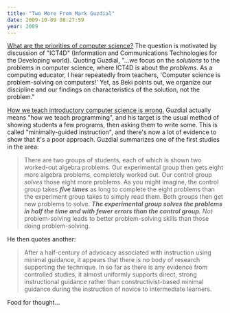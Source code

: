 ```yaml
---
title: "Two More From Mark Guzdial"
date: 2009-10-09 08:27:59
year: 2009
---
```

<a href="http://computinged.wordpress.com/2009/10/08/what-are-the-priorities-of-computer-science/">What are the priorities of computer science?</a> The question is motivated by discussion of "ICT4D" (Information and Communications Technologies for the Developing world). Quoting Guzdial, "...we focus on the <em>solutions</em> to the problems in computer science, where ICT4D is about the <em>problems</em>.  As a computing educator, I hear repeatedly from teachers, 'Computer science is problem-solving on computers!'  Yet, as Beki points out, we organize our discipline and our findings on characteristics of the solution, not the problem."

<a href="http://cacm.acm.org/blogs/blog-cacm/45725-how-we-teach-introductory-computer-science-is-wrong/fulltext">How we teach introductory computer science is wrong.</a> Guzdial actually means "how we teach programming", and his target is the usual method of showing students a few programs, then asking them to write some. This is called "minimally-guided instruction", and there's now a lot of evidence to show that it's a poor approach. Guzdial summarizes one of the first studies in the area:
<blockquote>There are two groups of students, each of which is shown two worked-out algebra problems.  Our experimental group then gets eight more algebra problems, completely worked out. Our control group <em>solves</em> those eight more problems.  As you might imagine, the control group takes <strong><em>five times</em></strong> as long to complete the eight problems than the experiment group takes to simply read them.  Both groups then get new problems to solve. <em><strong>T</strong><strong>he experimental group solves the problems in half the time and with fewer errors than the control group</strong>. Not</em> problem-solving leads to better problem-solving skills than those doing problem-solving.</blockquote>
He then quotes another:
<blockquote>After a half-century of advocacy associated with instruction using minimal guidance, it appears that there is no body of research supporting the technique. In so far as there is any evidence from controlled studies, it almost uniformly supports direct, strong instructional guidance rather than constructivist-based minimal guidance during the instruction of novice to intermediate learners.</blockquote>
Food for thought...
